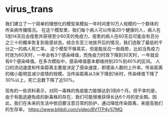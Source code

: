 # virus_trans
我们建立了一个简单的理想化的模型来模拟一年时间里10万人规模的一个群体的传染病传播情况。
在这个模型里，我们每个病人可以传染20个健康的人，病人在5到14天后会痊愈并获得至少60天的免疫力，痊愈的病人在60天后可能会有百分之三十的概率恢复到易感状态。结合东亚三地放开后的情况，我们选取了最低的千分之一的病人死亡率。
这个模型不够真实，但是能反应一些趋势，比如当免疫力时效为60天时，一年会有3个感染峰值，而免疫力时效下降到30天时，一年就会有6个感染峰值。在多次模拟中，感染峰值基本都维持到20%到40%的区间。
人口的流动速度和传染距离主要是决定了感染速度，即感染人数的上升率。传染距离的缩小能明显减少疫情的规模。当传染距离从3米下降到1米时，传染峰值下降了30%以上，死亡总数下降了近50%。

现有的一些资料表示，对同一毒株的免疫能力能够达到3到6个月。但不幸的是，由于有能逃避免疫的新毒株的存在，我们可能很难获得长达6个月的安全期。因此，我们在未来的生活中依旧要注意日常的防护，通过降低传染距离，来提高我们的生存率。
https://www.bilibili.com/video/BV1TP4y1i7MQ
